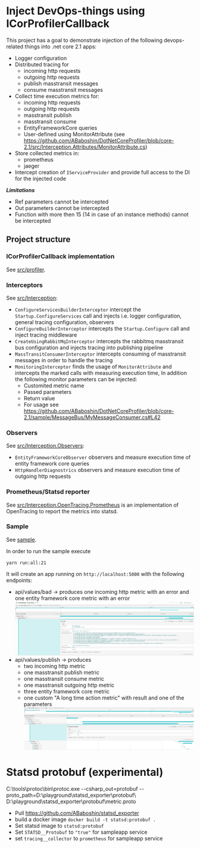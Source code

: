 # Inject DevOps-things using ICorProfilerCallback

This project has a goal to demonstrate injection of the following devops-related things into .net core 2.1 apps:
 - Logger configuration
 - Distributed tracing for
    - incoming http requests
    - outgoing http requests
    - publish masstransit messages
    - consume masstransit messages
 - Collect time execution metrics for:
    - incoming http requests
    - outgoing http requests
    - masstransit publish
    - masstransit consume
    - EntityFrameworkCore queries
    - User-defined using MonitorAttribute (see https://github.com/ABaboshin/DotNetCoreProfiler/blob/core-2.1/src/Interception.Attributes/MonitorAttribute.cs)
 - Store collected metrics in:
    - prometheus
    - jaeger
 - Intercept creation of `IServiceProvider` and provide full access to the DI for the injected code

***Limitations***
 - Ref parameters cannot be intercepted
 - Out parameters cannot be intercepted
 - Function with more then 15 (14 in case of an instance methods) cannot be intercepted

## Project structure

### ICorProfilerCallback implementation

See [src/profiler](src/profiler).

### Interceptors

See [src/Interception](src/Interception):
  - `ConfigureServicesBuilderInterceptor` intercept the `Startup.ConfigureServices` call and injects i.e. logger configuration, general tracing configuration, observers
  - `ConfigureBuilderInterceptor` intercepts the `Startup.Configure` call and inject tracing middleware
  - `CreateUsingRabbitMqInterceptor` intercepts the rabbitmq masstransit bus configuration and injects tracing into publishing pipeline
  - `MassTransitConsumerInterceptor` intercepts consuming of masstransit messages in order to handle the tracing
  - `MonitoringInterceptor` finds the usage of `MonitorAttribute` and intercepts the marked calls with measuring execution time, In addition the following monitor parameters can be injected:
      - Customited metric name
      - Passed parameters
      - Return value
      - For usage see https://github.com/ABaboshin/DotNetCoreProfiler/blob/core-2.1/sample/MessageBus/MyMessageConsumer.cs#L42

### Observers

See [src/Interception.Observers](src/Interception.Observers):
  - `EntityFrameworkCoreObserver` observers and measure execution time of entity framework core queries
  - `HttpHandlerDiagnostrics` observers and measure execution time of outgoing http requests

### Prometheus/Statsd reporter

See [src/Interception.OpenTracing.Prometheus](Interception.OpenTracing.Prometheus) is an implementation of OpenTracing to report the metrics into statsd.

### Sample

See [sample](sample).

In order to run the sample execute
```
yarn run:all:21
```

It will create an app running on `http://localhost:5000` with the following endpoints:
 - api/values/bad -> produces one incoming http metric with an error and one entity framework core metric with an error
![bad query sample](./bad.png)
 - api/values/publish -> produces
    - two incoming http metric
    - one masstransit publish metric
    - one masstransit consume metric
    - one masstransit outgoing http metric
    - three entity framework core metric
    - one custom "A long time action metric" with result and one of the parameters
![good query sample](./good.png)


# Statsd protobuf (experimental)

C:\tools\protoc\bin\protoc.exe --csharp_out=protobuf --proto_path=D:\playground\statsd_exporter\protobuf\  D:\playground\statsd_exporter\protobuf\metric.proto

 - Pull https://github.com/ABaboshin/statsd_exporter
 - build a docker image `docker build -t statsd:protobuf .`
 - Set statsd image to `statsd:protobuf`
 - Set `STATSD__Protobuf` to `"true"` for sampleapp service
 - set `tracing__collector` to `prometheus` for sampleapp service
